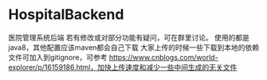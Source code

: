 # HospitalBackend
 医院管理系统后端
若有修改或对部分功能有疑问，可在群里讨论。
使用的都是java8，其他配置应该maven都会自己下载
大家上传的时候一些下载到本地的依赖文件可加入到gitignore，可参考
https://www.cnblogs.com/world-explorer/p/16159186.html，加快上传速度和减少一些中间生成的无关文件
